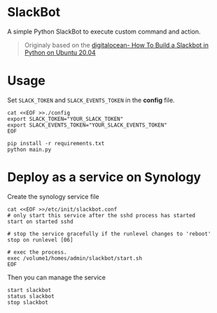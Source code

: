 # SlackBot

A simple Python SlackBot to execute custom command and action.

> Originaly based on the [digitalocean- How To Build a Slackbot in Python on Ubuntu 20.04](https://www.digitalocean.com/community/tutorials/how-to-build-a-slackbot-in-python-on-ubuntu-20-04)

# Usage

Set `SLACK_TOKEN` and `SLACK_EVENTS_TOKEN` in the **config** file.

```shell
cat <<EOF >>./config
export SLACK_TOKEN="YOUR_SLACK_TOKEN"
export SLACK_EVENTS_TOKEN="YOUR_SLACK_EVENTS_TOKEN"
EOF
```

```shell
pip install -r requirements.txt
python main.py
```

# Deploy as a service on Synology

Create the synology service file

```shell
cat <<EOF >>/etc/init/slackbot.conf
# only start this service after the sshd process has started
start on started sshd

# stop the service gracefully if the runlevel changes to 'reboot'
stop on runlevel [06]

# exec the process.
exec /volume1/homes/admin/slackbot/start.sh
EOF
```

Then you can manage the service

```
start slackbot
status slackbot
stop slackbot
```